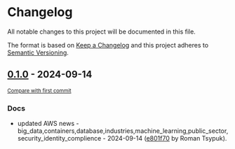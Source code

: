 # Changelog

All notable changes to this project will be documented in this file.

The format is based on [Keep a Changelog](http://keepachangelog.com/en/1.0.0/)
and this project adheres to [Semantic Versioning](http://semver.org/spec/v2.0.0.html).

<!-- insertion marker -->
## [0.1.0](https://github.com/tsypuk/aws-news/releases/tag/ver-2024-09-140.1.0) - 2024-09-14

<small>[Compare with first commit](https://github.com/tsypuk/aws-news/compare/8ef0e2238468eb28881bd23b5f78ee3977f20317...ver-2024-09-14)</small>

### Docs

- updated AWS news - big_data,containers,database,industries,machine_learning,public_sector,security_identity_complience - 2024-09-14 ([e801f70](https://github.com/tsypuk/aws-news/commit/e801f700a1767e3140e7efb0a4566e2258ca10ff) by Roman Tsypuk).

